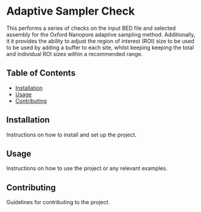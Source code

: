 # Adaptive Sampler Check

This performs a series of checks on the input BED file and selected assembly for the Oxford Nanopore adaptive sampling method. 
Additionally, it it provides the ability to adjust the region of interest (ROI) size to be used to be used by adding a buffer to each site,
whilst keeping keeping the total and individual ROI sizes within a recommended range.

## Table of Contents

- [Installation](#installation)
- [Usage](#usage)
- [Contributing](#contributing)

## Installation

Instructions on how to install and set up the project.

## Usage

Instructions on how to use the project or any relevant examples.

## Contributing

Guidelines for contributing to the project.

